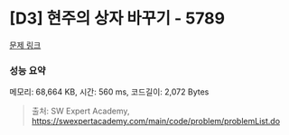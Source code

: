 # [D3] 현주의 상자 바꾸기 - 5789 

[문제 링크](https://swexpertacademy.com/main/code/problem/problemDetail.do?contestProbId=AWYygN36Qn8DFAVm) 

### 성능 요약

메모리: 68,664 KB, 시간: 560 ms, 코드길이: 2,072 Bytes



> 출처: SW Expert Academy, https://swexpertacademy.com/main/code/problem/problemList.do